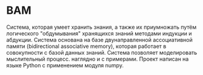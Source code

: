 # BAM
Система, которая умеет хранить знания, а также их приумножать путём логического "обдумывания" хранящихся знаний методами индукции и абдукции. Система основана на базе двунаправленной ассоциативной памяти (bidirectional associative memory), которая работает в совокупности с базой данных знаний. Система позволяет моделировать мыслительный процесс. наглядно и с примерами. Проект написан на языке Python с применением модуля numpy.
